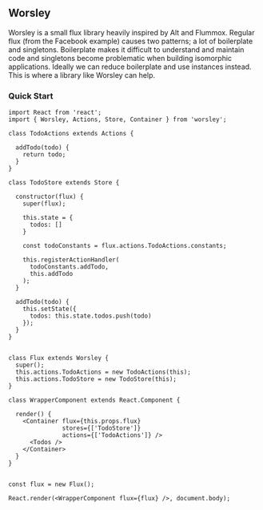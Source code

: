 ## Worsley

Worsley is a small flux library heavily inspired by Alt and Flummox. Regular flux (from the Facebook example) causes two patterns; a lot of boilerplate and singletons. Boilerplate makes it difficult to understand and maintain code and singletons become problematic when building isomorphic applications. Ideally we can reduce boilerplate and use instances instead. This is where a library like Worsley can help.

### Quick Start

```
import React from 'react';
import { Worsley, Actions, Store, Container } from 'worsley';

class TodoActions extends Actions {

  addTodo(todo) {
    return todo;
  }
}

class TodoStore extends Store {

  constructor(flux) {
    super(flux);

    this.state = {
      todos: []
    }

    const todoConstants = flux.actions.TodoActions.constants;

    this.registerActionHandler(
      todoConstants.addTodo,
      this.addTodo
    );
  }

  addTodo(todo) {
    this.setState({
      todos: this.state.todos.push(todo)
    });
  }
}


class Flux extends Worsley {
  super();
  this.actions.TodoActions = new TodoActions(this);
  this.actions.TodoStore = new TodoStore(this);
}

class WrapperComponent extends React.Component {

  render() {
    <Container flux={this.props.flux}
               stores={['TodoStore']}
               actions={['TodoActions']} />
      <Todos />
    </Container>
  }
}


const flux = new Flux();

React.render(<WrapperComponent flux={flux} />, document.body);
```

